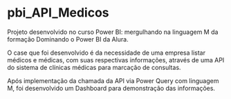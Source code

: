 # pbi_API_Medicos

Projeto desenvolvido no curso Power BI: mergulhando na linguagem M da formação Dominando o Power BI da Alura.

O case que foi desenvolvido é da necessidade de uma empresa listar médicos e médicas, com suas respectivas informações, através de uma API do sistema de clínicas médicas para marcação de consultas.

Após implementação da chamada da API via Power Query com linguagem M, foi desenvolvido um Dashboard para demonstração das informações.
